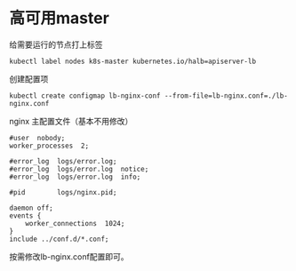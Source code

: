 # 高可用master

给需要运行的节点打上标签

```shell
kubectl label nodes k8s-master kubernetes.io/halb=apiserver-lb
```

创建配置项

```shell
kubectl create configmap lb-nginx-conf --from-file=lb-nginx.conf=./lb-nginx.conf
```
nginx 主配置文件（基本不用修改）

```shell
#user  nobody;
worker_processes  2;

#error_log  logs/error.log;
#error_log  logs/error.log  notice;
#error_log  logs/error.log  info;

#pid        logs/nginx.pid;

daemon off;
events {
    worker_connections  1024;
}
include ../conf.d/*.conf;
```

按需修改lb-nginx.conf配置即可。


